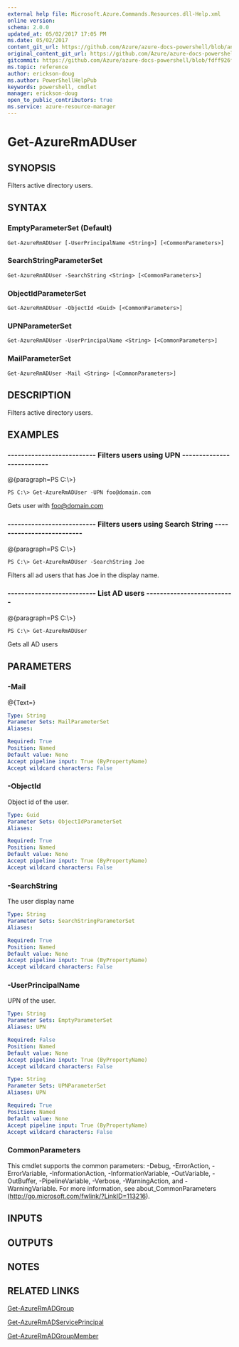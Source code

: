 ```yaml
---
external help file: Microsoft.Azure.Commands.Resources.dll-Help.xml
online version:
schema: 2.0.0
updated_at: 05/02/2017 17:05 PM
ms.date: 05/02/2017
content_git_url: https://github.com/Azure/azure-docs-powershell/blob/anne052617/azureps-cmdlets-docs/ResourceManager/AzureRM.Resources/v2.0.3/Get-AzureRmADUser.md
original_content_git_url: https://github.com/Azure/azure-docs-powershell/blob/anne052617/azureps-cmdlets-docs/ResourceManager/AzureRM.Resources/v2.0.3/Get-AzureRmADUser.md
gitcommit: https://github.com/Azure/azure-docs-powershell/blob/fdff926f5dd35f9020f210f87b450464ba162edc
ms.topic: reference
author: erickson-doug
ms.author: PowerShellHelpPub
keywords: powershell, cmdlet
manager: erickson-doug
open_to_public_contributors: true
ms.service: azure-resource-manager
---
```


# Get-AzureRmADUser

## SYNOPSIS
Filters active directory users.

## SYNTAX

### EmptyParameterSet (Default)
```
Get-AzureRmADUser [-UserPrincipalName <String>] [<CommonParameters>]
```

### SearchStringParameterSet
```
Get-AzureRmADUser -SearchString <String> [<CommonParameters>]
```

### ObjectIdParameterSet
```
Get-AzureRmADUser -ObjectId <Guid> [<CommonParameters>]
```

### UPNParameterSet
```
Get-AzureRmADUser -UserPrincipalName <String> [<CommonParameters>]
```

### MailParameterSet
```
Get-AzureRmADUser -Mail <String> [<CommonParameters>]
```

## DESCRIPTION
Filters active directory users.

## EXAMPLES

### --------------------------  Filters users using UPN  --------------------------
@{paragraph=PS C:\\\>}



```
PS C:\> Get-AzureRmADUser -UPN foo@domain.com
```

Gets user with foo@domain.com

### --------------------------  Filters users using Search String  --------------------------
@{paragraph=PS C:\\\>}



```
PS C:\> Get-AzureRmADUser -SearchString Joe
```

Filters all ad users that has Joe in the display name.

### --------------------------  List AD users  --------------------------
@{paragraph=PS C:\\\>}



```
PS C:\> Get-AzureRmADUser
```

Gets all AD users

## PARAMETERS

### -Mail
@{Text=}

```yaml
Type: String
Parameter Sets: MailParameterSet
Aliases: 

Required: True
Position: Named
Default value: None
Accept pipeline input: True (ByPropertyName)
Accept wildcard characters: False
```

### -ObjectId
Object id of the user.

```yaml
Type: Guid
Parameter Sets: ObjectIdParameterSet
Aliases: 

Required: True
Position: Named
Default value: None
Accept pipeline input: True (ByPropertyName)
Accept wildcard characters: False
```

### -SearchString
The user display name

```yaml
Type: String
Parameter Sets: SearchStringParameterSet
Aliases: 

Required: True
Position: Named
Default value: None
Accept pipeline input: True (ByPropertyName)
Accept wildcard characters: False
```

### -UserPrincipalName
UPN of the user.

```yaml
Type: String
Parameter Sets: EmptyParameterSet
Aliases: UPN

Required: False
Position: Named
Default value: None
Accept pipeline input: True (ByPropertyName)
Accept wildcard characters: False
```

```yaml
Type: String
Parameter Sets: UPNParameterSet
Aliases: UPN

Required: True
Position: Named
Default value: None
Accept pipeline input: True (ByPropertyName)
Accept wildcard characters: False
```

### CommonParameters
This cmdlet supports the common parameters: -Debug, -ErrorAction, -ErrorVariable, -InformationAction, -InformationVariable, -OutVariable, -OutBuffer, -PipelineVariable, -Verbose, -WarningAction, and -WarningVariable. For more information, see about_CommonParameters (http://go.microsoft.com/fwlink/?LinkID=113216).

## INPUTS

## OUTPUTS

## NOTES

## RELATED LINKS

[Get-AzureRmADGroup]()

[Get-AzureRmADServicePrincipal]()

[Get-AzureRmADGroupMember]()

